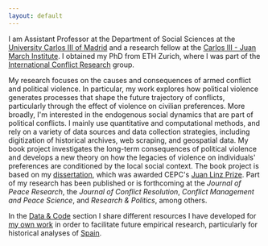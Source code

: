 ```yaml
---
layout: default
---
```


I am Assistant Professor at the Department of Social Sciences at the [University Carlos III of Madrid](https://www.uc3m.es/departamento-ciencias-sociales/inicio) and a research fellow at the [Carlos III - Juan March Institute](https://ic3jm.es/). I obtained my PhD from ETH Zurich, where I was part of the [International Conflict Research](https://icr.ethz.ch/) group.

My research focuses on the causes and consequences of armed conflict and political violence. In particular, my work explores how political violence generates processes that shape the future trajectory of conflicts, particularly through the effect of violence on civilian preferences. More broadly, I'm interested in the endogenous social dynamics that are part of political conflicts. I mainly use quantitative and computational methods, and rely on a variety of data sources and data collection strategies, including digitization of historical archives, web scraping, and geospatial data. My book project investigates the long-term consequences of political violence and develops a new theory on how the legacies of violence on individuals' preferences are conditioned by the local social context. The book project is based on my [dissertation](./dissertation.md), which was awarded CEPC's [Juan Linz Prize](http://www.cepc.gob.es/en/research/researchprizes/juanjlinzprize). Part of my research has been published or is forthcoming at the *Journal of Peace Research*, the *Journal of Conflict Resolution*, *Conflict Management and Peace Science*, and *Research & Politics*, among others.

In the [Data & Code](./data.md) section I share different resources I have developed for [my own work](./research.md) in order to facilitate future empirical research, particularly for historical analyses of [Spain](./data_spain.md).

